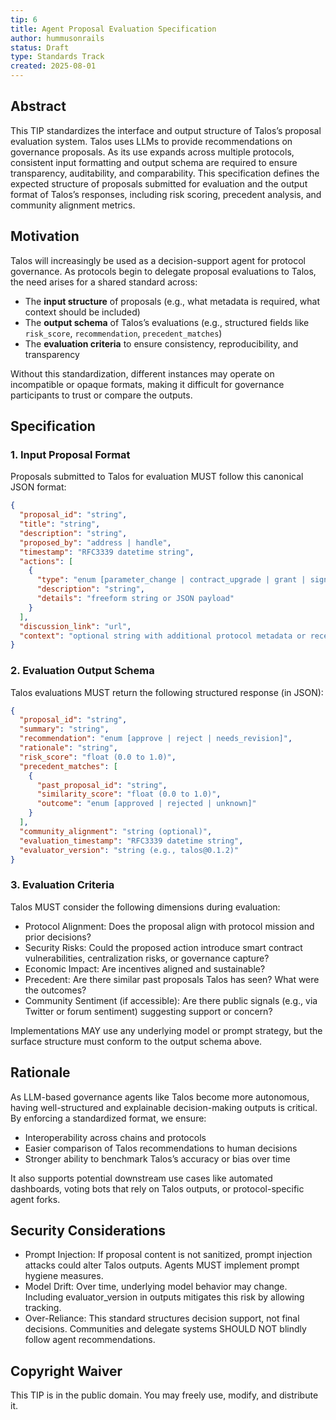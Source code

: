 ```yaml
---
tip: 6
title: Agent Proposal Evaluation Specification
author: hummusonrails
status: Draft
type: Standards Track
created: 2025-08-01
---
```


## Abstract

This TIP standardizes the interface and output structure of Talos’s proposal evaluation system. Talos uses LLMs to provide recommendations on governance proposals. As its use expands across multiple protocols, consistent input formatting and output schema are required to ensure transparency, auditability, and comparability. This specification defines the expected structure of proposals submitted for evaluation and the output format of Talos’s responses, including risk scoring, precedent analysis, and community alignment metrics.

## Motivation

Talos will increasingly be used as a decision-support agent for protocol governance. As protocols begin to delegate proposal evaluations to Talos, the need arises for a shared standard across:

- The **input structure** of proposals (e.g., what metadata is required, what context should be included)
- The **output schema** of Talos’s evaluations (e.g., structured fields like `risk_score`, `recommendation`, `precedent_matches`)
- The **evaluation criteria** to ensure consistency, reproducibility, and transparency

Without this standardization, different instances may operate on incompatible or opaque formats, making it difficult for governance participants to trust or compare the outputs.

## Specification

### 1. Input Proposal Format

Proposals submitted to Talos for evaluation MUST follow this canonical JSON format:

```json
{
  "proposal_id": "string",
  "title": "string",
  "description": "string",
  "proposed_by": "address | handle",
  "timestamp": "RFC3339 datetime string",
  "actions": [
    {
      "type": "enum [parameter_change | contract_upgrade | grant | signaling]",
      "description": "string",
      "details": "freeform string or JSON payload"
    }
  ],
  "discussion_link": "url",
  "context": "optional string with additional protocol metadata or recent changes"
}
```

### 2. Evaluation Output Schema

Talos evaluations MUST return the following structured response (in JSON):

```json
{
  "proposal_id": "string",
  "summary": "string",
  "recommendation": "enum [approve | reject | needs_revision]",
  "rationale": "string",
  "risk_score": "float (0.0 to 1.0)",
  "precedent_matches": [
    {
      "past_proposal_id": "string",
      "similarity_score": "float (0.0 to 1.0)",
      "outcome": "enum [approved | rejected | unknown]"
    }
  ],
  "community_alignment": "string (optional)",
  "evaluation_timestamp": "RFC3339 datetime string",
  "evaluator_version": "string (e.g., talos@0.1.2)"
}
```

### 3. Evaluation Criteria

Talos MUST consider the following dimensions during evaluation:

- Protocol Alignment: Does the proposal align with protocol mission and prior decisions?
- Security Risks: Could the proposed action introduce smart contract vulnerabilities, centralization risks, or governance capture?
- Economic Impact: Are incentives aligned and sustainable?
- Precedent: Are there similar past proposals Talos has seen? What were the outcomes?
- Community Sentiment (if accessible): Are there public signals (e.g., via Twitter or forum sentiment) suggesting support or concern?

Implementations MAY use any underlying model or prompt strategy, but the surface structure must conform to the output schema above.

## Rationale

As LLM-based governance agents like Talos become more autonomous, having well-structured and explainable decision-making outputs is critical. By enforcing a standardized format, we ensure:

- Interoperability across chains and protocols
- Easier comparison of Talos recommendations to human decisions
- Stronger ability to benchmark Talos’s accuracy or bias over time

It also supports potential downstream use cases like automated dashboards, voting bots that rely on Talos outputs, or protocol-specific agent forks.

## Security Considerations

- Prompt Injection: If proposal content is not sanitized, prompt injection attacks could alter Talos outputs. Agents MUST implement prompt hygiene measures.
- Model Drift: Over time, underlying model behavior may change. Including evaluator_version in outputs mitigates this risk by allowing tracking.
- Over-Reliance: This standard structures decision support, not final decisions. Communities and delegate systems SHOULD NOT blindly follow agent recommendations.

## Copyright Waiver

This TIP is in the public domain. You may freely use, modify, and distribute it.